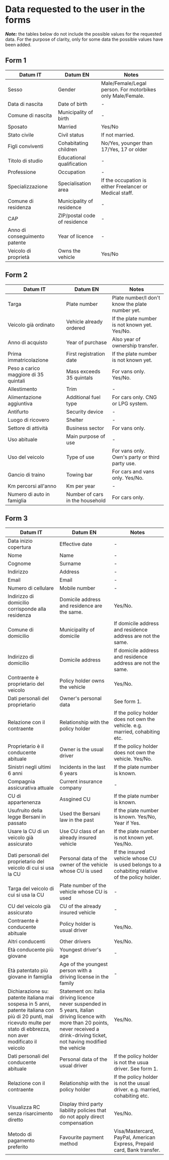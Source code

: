 # Data requested to the user in the forms

***Note:*** the tables below do not include the possible values for the requested data. For the purpose of clarity, only for some data the possible values have been added.

## Form 1  

| Datum IT |Datum EN  |Notes|
|--|--|--|
|Sesso  | Gender |Male/Female/Legal person. For motorbikes only Male/Female.|
|Data di nascita | Date of birth |-|
|Comune di nascita |Municipality of birth  |-|
|Sposato |Married  |Yes/No|
|Stato civile |Civil status  |If not married.|
|Figli conviventi|Cohabitating children  |No/Yes, younger than 17/Yes, 17 or older|
|Titolo di studio|Educational qualification|-|
|Professione|Occupation |-|
|Specializzazione|Specialisation area  |If the occupation is either Freelancer or Medical staff. |
|Comune di residenza| Municipality of residence |-|
|CAP| ZIP/postal code of residence|-|
|Anno di conseguimento patente| Year of licence |-|
|Veicolo di proprietà|Owns the vehicle  |Yes/No|

## Form 2 
| Datum IT |Datum EN  |Notes|
|--|--|--|
|Targa|Plate number |Plate number/I don't know the plate number yet.|
|Veicolo già ordinato|Vehicle already ordered|If the plate number is not known yet. Yes/No.|
|Anno di acquisto|Year of purchase |Also year of ownership transfer.|-|
|Prima immatricolazione|First registration date|If the plate number is not known yet.|
|Peso a carico maggiore di 35 quintali|Mass exceeds 35 quintals|For vans only. Yes/No.|
|Allestimento|Trim|-|
|Alimentazione aggiuntiva|Additional fuel type |For cars only. CNG or LPG system.|
|Antifurto|Security device |-|
|Luogo di ricovero|Shelter |-|
|Settore di attività|Business sector|For vans only.|
|Uso abituale|Main purpose of use|-|
|Uso del veicolo|Type of use|For vans only. Own's party or third party use.|
|Gancio di traino|Towing bar |For cars and vans only. Yes/No.|
|Km percorsi all'anno|Km per year |-|
|Numero di auto in famiglia|Number of cars in the household |For cars only.|

## Form 3

| Datum IT |Datum EN  |Notes|
|--|--|--|
|Data inizio copertura|Effective date|-|
|Nome|Name|-|
|Cognome|Surname|-|
|Indirizzo|Address|-|
|Email|Email|-|
|Numero di cellulare|Mobile number|-|
|Indirizzo di domicilio corrisponde alla residenza|Domicile address and residence are the same.|Yes/No.|
|Comune di domicilio|Municipality of domicile|If domicile address and residence address are not the same.|
|Indirizzo di domicilio|Domicile address|If domicile address and residence address are not the same.|
|Contraente è proprietario del veicolo|Policy holder owns the vehicle|Yes/No.|
|Dati personali del proprietario|Owner's personal data|See form 1.|
|Relazione con il contraente|Relationship with the policy holder|If the policy holder does not own the vehicle. e.g. married, cohabiting etc.|
|Proprietario è il conducente abituale|Owner is the usual driver|If the policy holder does not own the vehicle. Yes/No.|
|Sinistri negli ultimi 6 anni|Incidents in the last 6 years|If the plate number is known.|
|Compagnia assicurativa attuale|Current insurance company|-|
|CU di appartenenza|Assgined CU|If the plate number is known.|
|Usufruito della legge Bersani in passato|Used the Bersani law in the past|If the plate number is known. Yes/No, Year if Yes.|
|Usare la CU di un veicolo già assicurato|Use CU class of an already insured vehicle|If the plate number is not known yet. Yes/No.|
|Dati personali del proprietario del veicolo di cui si usa la CU|Personal data of the owner of the vehicle whose CU is used|If the insured vehicle whose CU is used belongs to a cohabiting relative of the policy holder.|
|Targa del veicolo di cui si usa la CU|Plate number of the vehicle whose CU is used|-|
|CU del veicolo già assicurato|CU of the already insured vehicle|-|
|Contraente è conducente abituale|Policy holder is usual driver|Yes/No.|
|Altri conducenti|Other drivers|Yes/No.|
|Età conducente più giovane|Youngest driver's age|-|
|Età patentato più giovane in famiglia|Age of the youngest person with a driving license in the family|-|
|Dichiarazione su: patente italiana mai sospesa in 5 anni, patente italiana con più di 20 punti, mai ricevuto multe per stato di ebbrezza, non aver modificato il veicolo|Statement on: italia driving licence never suspended in 5 years, italian driving licence with more than 20 points, never received a drink-driving ticket, not having modified the vehicle|Yes/No.|
|Dati personali del conducente abituale|Personal data of the usual driver|If the policy holder is not the usua driver. See form 1.|
|Relazione con il contraente|Relationship with the policy holder|If the policy holder is not the usual driver. e.g. married, cohabiting etc.|
|Visualizza RC senza risarcimento diretto|Display third party liability policies that do not apply direct compensation|Yes/No.|
|Metodo di pagamento preferito|Favourite payment method|Visa/Mastercard, PayPal, American Express, Prepaid card, Bank transfer. |
